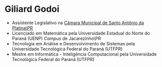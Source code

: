 # Giliard Godoi

- Assistente Legislativo na [Câmara Municipal de Santo Antônio da Platina\PR](https://www.santoantoniodaplatina.pr.leg.br)
- Licenciado em Matemática pela Universidade Estadual do Norte do Paraná (UENP) *Campus* de Jacarezinho\PR
- Tecnologia em Análise e Desenvolvimento de Sistemas pela Universidade Tecnológica Federal do Paraná (UTFPR)
- Mestre em Informática - Inteligência Computacional pela Universidade Tecnológica Federal do Paraná (UTFPR)
